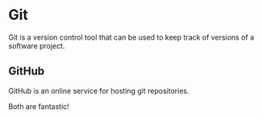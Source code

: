 # Git

Git is a version control tool that can be used to keep track of versions of a software project.

## GitHub

GitHub is an online service for hosting git repositories.

Both are fantastic!